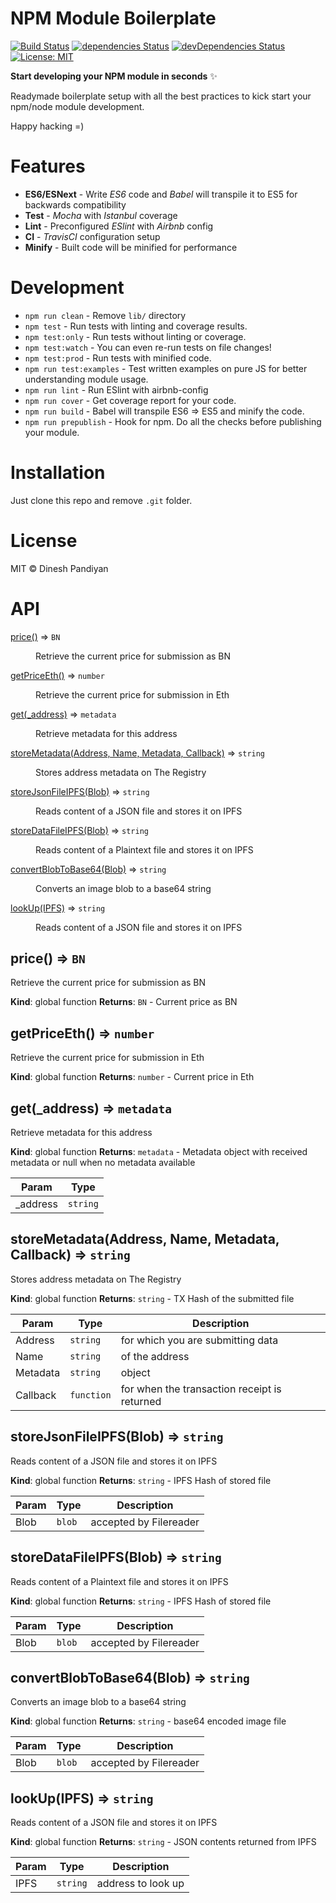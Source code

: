 # NPM Module Boilerplate

[![Build Status](https://travis-ci.org/flexdinesh/npm-module-boilerplate.svg?branch=master)](https://travis-ci.org/flexdinesh/npm-module-boilerplate) [![dependencies Status](https://david-dm.org/flexdinesh/npm-module-boilerplate/status.svg)](https://david-dm.org/flexdinesh/npm-module-boilerplate) [![devDependencies Status](https://david-dm.org/flexdinesh/npm-module-boilerplate/dev-status.svg)](https://david-dm.org/flexdinesh/npm-module-boilerplate?type=dev) [![License: MIT](https://img.shields.io/badge/License-MIT-blue.svg)](https://opensource.org/licenses/MIT)

**Start developing your NPM module in seconds** ✨

Readymade boilerplate setup with all the best practices to kick start your npm/node module development.

Happy hacking =)

# Features

-   **ES6/ESNext** - Write _ES6_ code and _Babel_ will transpile it to ES5 for backwards compatibility
-   **Test** - _Mocha_ with _Istanbul_ coverage
-   **Lint** - Preconfigured _ESlint_ with _Airbnb_ config
-   **CI** - _TravisCI_ configuration setup
-   **Minify** - Built code will be minified for performance

# Development

-   `npm run clean` - Remove `lib/` directory
-   `npm test` - Run tests with linting and coverage results.
-   `npm test:only` - Run tests without linting or coverage.
-   `npm test:watch` - You can even re-run tests on file changes!
-   `npm test:prod` - Run tests with minified code.
-   `npm run test:examples` - Test written examples on pure JS for better understanding module usage.
-   `npm run lint` - Run ESlint with airbnb-config
-   `npm run cover` - Get coverage report for your code.
-   `npm run build` - Babel will transpile ES6 => ES5 and minify the code.
-   `npm run prepublish` - Hook for npm. Do all the checks before publishing your module.

# Installation

Just clone this repo and remove `.git` folder.

# License

MIT © Dinesh Pandiyan

# API

<dl>
<dt><a href="#price">price()</a> ⇒ <code>BN</code></dt>
<dd><p>Retrieve the current price for submission as BN</p>
</dd>
<dt><a href="#getPriceEth">getPriceEth()</a> ⇒ <code>number</code></dt>
<dd><p>Retrieve the current price for submission in Eth</p>
</dd>
<dt><a href="#get">get(_address)</a> ⇒ <code>metadata</code></dt>
<dd><p>Retrieve metadata for this address</p>
</dd>
<dt><a href="#storeMetadata">storeMetadata(Address, Name, Metadata, Callback)</a> ⇒ <code>string</code></dt>
<dd><p>Stores address metadata on The Registry</p>
</dd>
<dt><a href="#storeJsonFileIPFS">storeJsonFileIPFS(Blob)</a> ⇒ <code>string</code></dt>
<dd><p>Reads content of a JSON file and stores it on IPFS</p>
</dd>
<dt><a href="#storeDataFileIPFS">storeDataFileIPFS(Blob)</a> ⇒ <code>string</code></dt>
<dd><p>Reads content of a Plaintext file and stores it on IPFS</p>
</dd>
<dt><a href="#convertBlobToBase64">convertBlobToBase64(Blob)</a> ⇒ <code>string</code></dt>
<dd><p>Converts an image blob to a base64 string</p>
</dd>
<dt><a href="#lookUp">lookUp(IPFS)</a> ⇒ <code>string</code></dt>
<dd><p>Reads content of a JSON file and stores it on IPFS</p>
</dd>
</dl>

<a name="price"></a>

## price() ⇒ <code>BN</code>

Retrieve the current price for submission as BN

**Kind**: global function
**Returns**: <code>BN</code> - Current price as BN
<a name="getPriceEth"></a>

## getPriceEth() ⇒ <code>number</code>

Retrieve the current price for submission in Eth

**Kind**: global function
**Returns**: <code>number</code> - Current price in Eth
<a name="get"></a>

## get(\_address) ⇒ <code>metadata</code>

Retrieve metadata for this address

**Kind**: global function
**Returns**: <code>metadata</code> - Metadata object with received metadata or null when no metadata available

| Param     | Type                |
| --------- | ------------------- |
| \_address | <code>string</code> |

<a name="storeMetadata"></a>

## storeMetadata(Address, Name, Metadata, Callback) ⇒ <code>string</code>

Stores address metadata on The Registry

**Kind**: global function
**Returns**: <code>string</code> - TX Hash of the submitted file

| Param    | Type                  | Description                                  |
| -------- | --------------------- | -------------------------------------------- |
| Address  | <code>string</code>   | for which you are submitting data            |
| Name     | <code>string</code>   | of the address                               |
| Metadata | <code>string</code>   | object                                       |
| Callback | <code>function</code> | for when the transaction receipt is returned |

<a name="storeJsonFileIPFS"></a>

## storeJsonFileIPFS(Blob) ⇒ <code>string</code>

Reads content of a JSON file and stores it on IPFS

**Kind**: global function
**Returns**: <code>string</code> - IPFS Hash of stored file

| Param | Type              | Description            |
| ----- | ----------------- | ---------------------- |
| Blob  | <code>blob</code> | accepted by Filereader |

<a name="storeDataFileIPFS"></a>

## storeDataFileIPFS(Blob) ⇒ <code>string</code>

Reads content of a Plaintext file and stores it on IPFS

**Kind**: global function
**Returns**: <code>string</code> - IPFS Hash of stored file

| Param | Type              | Description            |
| ----- | ----------------- | ---------------------- |
| Blob  | <code>blob</code> | accepted by Filereader |

<a name="convertBlobToBase64"></a>

## convertBlobToBase64(Blob) ⇒ <code>string</code>

Converts an image blob to a base64 string

**Kind**: global function
**Returns**: <code>string</code> - base64 encoded image file

| Param | Type              | Description            |
| ----- | ----------------- | ---------------------- |
| Blob  | <code>blob</code> | accepted by Filereader |

<a name="lookUp"></a>

## lookUp(IPFS) ⇒ <code>string</code>

Reads content of a JSON file and stores it on IPFS

**Kind**: global function
**Returns**: <code>string</code> - JSON contents returned from IPFS

| Param | Type                | Description        |
| ----- | ------------------- | ------------------ |
| IPFS  | <code>string</code> | address to look up |
